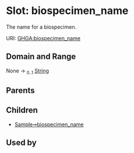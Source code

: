 
# Slot: biospecimen_name


The name for a biospecimen.

URI: [GHGA:biospecimen_name](https://w3id.org/GHGA/biospecimen_name)


## Domain and Range

None &#8594;  <sub>0..1</sub> [String](types/String.md)

## Parents


## Children

 *  [Sample➞biospecimen_name](Sample_biospecimen_name.md)

## Used by

